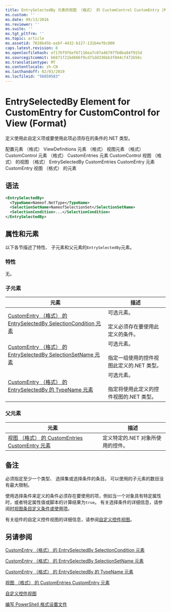 ```yaml
---
title: EntrySelectedBy 元素的视图 （格式） 的 CustomControl CustomEntry |Microsoft Docs
ms.custom: ''
ms.date: 09/13/2016
ms.reviewer: ''
ms.suite: ''
ms.tgt_pltfrm: ''
ms.topic: article
ms.assetid: 7828b45b-eabf-4432-b127-131b4ef0c800
caps.latest.revision: 8
ms.openlocfilehash: e7176f9f6ef67116ea7c07a46797fb0ba84f915d
ms.sourcegitcommit: b6871f21bd666f9cd71dd336bb3f844cf472b56c
ms.translationtype: MT
ms.contentlocale: zh-CN
ms.lasthandoff: 02/03/2019
ms.locfileid: "56859583"
---
```

# <a name="entryselectedby-element-for-customentry-for-customcontrol-for-view-format"></a>EntrySelectedBy Element for CustomEntry for CustomControl for View (Format)

定义使用此自定义项或要使用此项必须存在的条件的.NET 类型。

配置元素 （格式） ViewDefinitions 元素 （格式） 视图元素 （格式） CustomControl 元素 （格式） CustomEntries 元素 CustomControl 视图 （格式） 的视图 （格式） EntrySelectedBy CustomEntries CustomEntry 元素CustomEntry 视图 （格式） 的元素

## <a name="syntax"></a>语法

```xml
<EntrySelectedBy>
  <TypeName>Nameof.NetType</TypeName>
  <SelectionSetName>NameofSelectionSet</SelectionSetName>
  <SelectionCondition>...</SelectionCondition>
</EntrySelectedBy>
```

## <a name="attributes-and-elements"></a>属性和元素

以下各节描述了特性、 子元素和父元素的`EntrySelectedBy`元素。

### <a name="attributes"></a>特性

无。

### <a name="child-elements"></a>子元素

|元素|描述|
|-------------|-----------------|
|[CustomEntry （格式） 的 EntrySelectedBy SelectionCondition 元素](./selectioncondition-element-for-entryselectedby-for-customcontrol-format.md)|可选元素。<br /><br /> 定义必须存在要使用此定义的条件。|
|[CustomEntry （格式） 的 EntrySelectedBy SelectionSetName 元素](./selectionsetname-element-for-entryselectedby-for-customcontrol-for-view-format.md)|可选元素。<br /><br /> 指定一组使用的控件视图此定义的.NET 类型。|
|[CustomEntry （格式） 的 EntrySelectedBy 的 TypeName 元素](./typename-element-for-selectioncondition-for-customcontrol-for-view-format.md)|可选元素。<br /><br /> 指定将使用此定义的控件视图的.NET 类型。|

### <a name="parent-elements"></a>父元素

|元素|描述|
|-------------|-----------------|
|[视图 （格式） 的 CustomEntries CustomEntry 元素](./customentry-element-for-customentries-for-customcontrol-for-view-format.md)|定义特定的.NET 对象所使用的控件。|

## <a name="remarks"></a>备注

必须指定至少一个类型、 选择集或选择条件的条目。 可以使用的子元素的数目没有最大限制。

使用选择条件来定义的条件必须存在要使用的项，例如当一个对象具有特定属性时，或者特定属性值或脚本的计算结果为`true`。 有关选择条件的详细信息，请参阅[时视图条目定义条件或使用项](./defining-conditions-for-displaying-data.md)。

有关组件的自定义控件视图的详细信息，请参阅[自定义控件视图](./creating-custom-controls.md)。

## <a name="see-also"></a>另请参阅

[CustomEntry （格式） 的 EntrySelectedBy SelectionCondition 元素](./selectioncondition-element-for-entryselectedby-for-customcontrol-format.md)

[CustomEntry （格式） 的 EntrySelectedBy SelectionSetName 元素](./selectionsetname-element-for-entryselectedby-for-customcontrol-for-view-format.md)

[CustomEntry （格式） 的 EntrySelectedBy 的 TypeName 元素](./typename-element-for-selectioncondition-for-customcontrol-for-view-format.md)

[视图 （格式） 的 CustomEntries CustomEntry 元素](./customentry-element-for-customentries-for-customcontrol-for-view-format.md)

[自定义控件视图](./creating-custom-controls.md)

[编写 PowerShell 格式设置文件](./writing-a-powershell-formatting-file.md)
